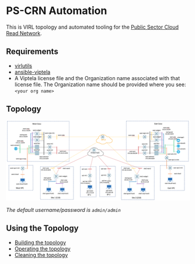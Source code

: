 # PS-CRN Automation

This is VIRL topology and automated tooling for the [Public Sector Cloud Read Network](README.md).

## Requirements

* [virlutils](https://github.com/CiscoDevNet/virlutils)
* [ansible-viptela](https://github.com/CiscoDevNet/ansible-viptela)
* A Viptela license file and the Organization name associated with that license file.  The Organization name should be provided where you see: `<your org name>`

## Topology

![Alt Text](ps-crn_topology.png)

_The default username/password is `admin/admin`_

## Using the Topology
* [Building the topology](build.md)
* [Operating the topology](operate.md)
* [Cleaning the topology](clean.md)